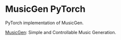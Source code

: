# MusicGen PyTorch

PyTorch implementation of MusicGen.

[MusicGen](https://arxiv.org/abs/2306.05284): Simple and Controllable Music Generation.
